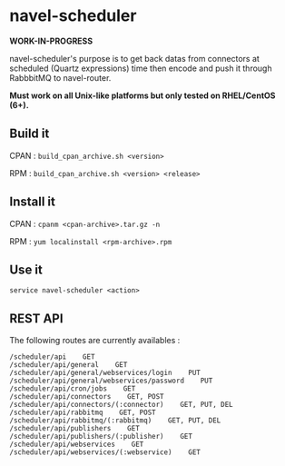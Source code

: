 navel-scheduler
===============

**WORK-IN-PROGRESS**

navel-scheduler's purpose is to get back datas from connectors at scheduled (Quartz expressions) time then encode and push it through RabbbitMQ to navel-router.

**Must work on all Unix-like platforms but only tested on RHEL/CentOS (6+).**

Build it
--------

CPAN : `build_cpan_archive.sh <version>`

RPM : `build_cpan_archive.sh <version> <release>`

Install it
----------

CPAN : `cpanm <cpan-archive>.tar.gz -n`

RPM : `yum localinstall <rpm-archive>.rpm`

Use it
------

`service navel-scheduler <action>`

REST API
--------

The following routes are currently availables :

```
/scheduler/api    GET
/scheduler/api/general    GET
/scheduler/api/general/webservices/login    PUT
/scheduler/api/general/webservices/password    PUT
/scheduler/api/cron/jobs    GET
/scheduler/api/connectors    GET, POST
/scheduler/api/connectors/(:connector)    GET, PUT, DEL
/scheduler/api/rabbitmq    GET, POST
/scheduler/api/rabbitmq/(:rabbitmq)    GET, PUT, DEL
/scheduler/api/publishers    GET
/scheduler/api/publishers/(:publisher)    GET
/scheduler/api/webservices    GET
/scheduler/api/webservices/(:webservice)    GET
```